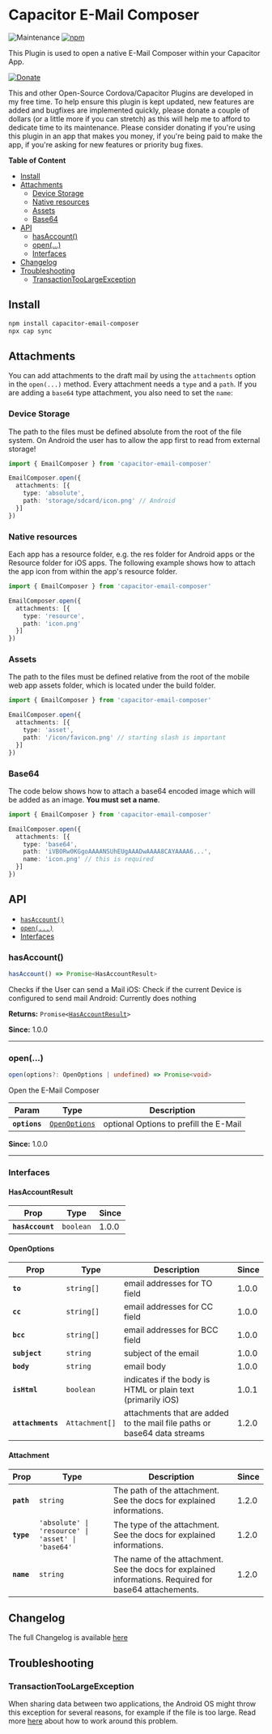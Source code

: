 # Capacitor E-Mail Composer

![Maintenance](https://img.shields.io/maintenance/yes/2023)
[![npm](https://img.shields.io/npm/v/capacitor-email-composer)](https://www.npmjs.com/package/capacitor-email-composer)

This Plugin is used to open a native E-Mail Composer within your Capacitor App.

<!-- DONATE -->
[![Donate](https://www.paypalobjects.com/en_US/i/btn/btn_donateCC_LG_global.gif)](https://www.paypal.com/cgi-bin/webscr?cmd=_s-xclick&hosted_button_id=LMX5TSQVMNMU6&source=url)

This and other Open-Source Cordova/Capacitor Plugins are developed in my free time.
To help ensure this plugin is kept updated, new features are added and bugfixes are implemented quickly, please donate a couple of dollars (or a little more if you can stretch) as this will help me to afford to dedicate time to its maintenance.
Please consider donating if you're using this plugin in an app that makes you money, if you're being paid to make the app, if you're asking for new features or priority bug fixes.
<!-- END DONATE -->

<!-- START doctoc generated TOC please keep comment here to allow auto update -->
<!-- DON'T EDIT THIS SECTION, INSTEAD RE-RUN doctoc TO UPDATE -->
**Table of Content**

- [Install](#install)
- [Attachments](#attachments)
  - [Device Storage](#device-storage)
  - [Native resources](#native-resources)
  - [Assets](#assets)
  - [Base64](#base64)
- [API](#api)
  - [hasAccount()](#hasaccount)
  - [open(...)](#open)
  - [Interfaces](#interfaces)
- [Changelog](#changelog)
- [Troubleshooting](#troubleshooting)
  - [TransactionTooLargeException](#transactiontoolargeexception)

<!-- END doctoc generated TOC please keep comment here to allow auto update -->

## Install

```bash
npm install capacitor-email-composer
npx cap sync
```

## Attachments

You can add attachments to the draft mail by using the `attachments` option in the `open(...)` method.
Every attachment needs a `type` and a `path`. If you are adding a `base64` type attachment, you also need to set the `name`:

### Device Storage

The path to the files must be defined absolute from the root of the file system. On Android the user has to allow the app first to read from external storage!

```ts
import { EmailComposer } from 'capacitor-email-composer'

EmailComposer.open({
  attachments: [{
    type: 'absolute',
    path: 'storage/sdcard/icon.png' // Android
  }]
})
```

### Native resources

Each app has a resource folder, e.g. the res folder for Android apps or the Resource folder for iOS apps. The following example shows how to attach the app icon from within the app's resource folder.

```ts
import { EmailComposer } from 'capacitor-email-composer'

EmailComposer.open({
  attachments: [{
    type: 'resource',
    path: 'icon.png'
  }]
})
```

### Assets

The path to the files must be defined relative from the root of the mobile web app assets folder, which is located under the build folder.

```ts
import { EmailComposer } from 'capacitor-email-composer'

EmailComposer.open({
  attachments: [{
    type: 'asset',
    path: '/icon/favicon.png' // starting slash is important
  }]
})
```

### Base64

The code below shows how to attach a base64 encoded image which will be added as an image. **You must set a name**.

```ts
import { EmailComposer } from 'capacitor-email-composer'

EmailComposer.open({
  attachments: [{
    type: 'base64',
    path: 'iVBORw0KGgoAAAANSUhEUgAAADwAAAA8CAYAAAA6...',
    name: 'icon.png' // this is required
  }]
})
```

## API

<docgen-index>

* [`hasAccount()`](#hasaccount)
* [`open(...)`](#open)
* [Interfaces](#interfaces)

</docgen-index>

<docgen-api>
<!--Update the source file JSDoc comments and rerun docgen to update the docs below-->

### hasAccount()

```typescript
hasAccount() => Promise<HasAccountResult>
```

Checks if the User can send a Mail
iOS: Check if the current Device is configured to send mail
Android: Currently does nothing

**Returns:** <code>Promise&lt;<a href="#hasaccountresult">HasAccountResult</a>&gt;</code>

**Since:** 1.0.0

--------------------


### open(...)

```typescript
open(options?: OpenOptions | undefined) => Promise<void>
```

Open the E-Mail Composer

| Param         | Type                                                | Description                            |
| ------------- | --------------------------------------------------- | -------------------------------------- |
| **`options`** | <code><a href="#openoptions">OpenOptions</a></code> | optional Options to prefill the E-Mail |

**Since:** 1.0.0

--------------------


### Interfaces


#### HasAccountResult

| Prop             | Type                 | Since |
| ---------------- | -------------------- | ----- |
| **`hasAccount`** | <code>boolean</code> | 1.0.0 |


#### OpenOptions

| Prop              | Type                      | Description                                                              | Since |
| ----------------- | ------------------------- | ------------------------------------------------------------------------ | ----- |
| **`to`**          | <code>string[]</code>     | email addresses for TO field                                             | 1.0.0 |
| **`cc`**          | <code>string[]</code>     | email addresses for CC field                                             | 1.0.0 |
| **`bcc`**         | <code>string[]</code>     | email addresses for BCC field                                            | 1.0.0 |
| **`subject`**     | <code>string</code>       | subject of the email                                                     | 1.0.0 |
| **`body`**        | <code>string</code>       | email body                                                               | 1.0.0 |
| **`isHtml`**      | <code>boolean</code>      | indicates if the body is HTML or plain text (primarily iOS)              | 1.0.1 |
| **`attachments`** | <code>Attachment[]</code> | attachments that are added to the mail file paths or base64 data streams | 1.2.0 |


#### Attachment

| Prop       | Type                                                         | Description                                                                                            | Since |
| ---------- | ------------------------------------------------------------ | ------------------------------------------------------------------------------------------------------ | ----- |
| **`path`** | <code>string</code>                                          | The path of the attachment. See the docs for explained informations.                                   | 1.2.0 |
| **`type`** | <code>'absolute' \| 'resource' \| 'asset' \| 'base64'</code> | The type of the attachment. See the docs for explained informations.                                   | 1.2.0 |
| **`name`** | <code>string</code>                                          | The name of the attachment. See the docs for explained informations. Required for base64 attachements. | 1.2.0 |

</docgen-api>

## Changelog

The full Changelog is available [here](CHANGELOG.md)

## Troubleshooting

### TransactionTooLargeException

When sharing data between two applications, the Android OS might throw this exception for several reasons, for example if the file is too large.
Read more [here](https://github.com/EinfachHans/capacitor-email-composer/issues/19#issuecomment-1786087158) about how to work around this problem.

